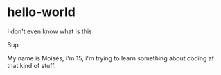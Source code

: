 # hello-world
I don't even know what is this 

Sup

My name is Moisés, i'm 15, i'm trying to learn something about coding af that kind of stuff. 
